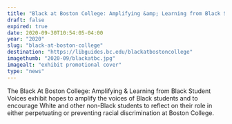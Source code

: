 ```yaml
---
title: "Black at Boston College: Amplifying &amp; Learning from Black Student Voices"
draft: false
expired: true
date: 2020-09-30T10:54:05-04:00
year: "2020"
slug: "black-at-boston-college"
destination: "https://libguides.bc.edu/blackatbostoncollege"
imagethumb: "2020-09/blackatbc.jpg"
imagealt: "exhibit promotional cover"
type: "news"
---
```


The Black At Boston College: Amplifying &amp; Learning from Black Student Voices exhibit hopes to amplify the voices of Black students and to encourage White and other non-Black students to reflect on their role in either perpetuating or preventing racial discrimination at Boston College.

